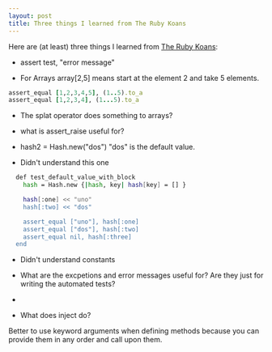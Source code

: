 ```yaml
---
layout: post
title: Three things I learned from The Ruby Koans
---
```


Here are (at least) three things I learned from [The Ruby Koans](http://rubykoans.com/):

- assert test, "error message"

- For Arrays array[2,5] means start at the element 2 and take 5 elements.

```rb
assert_equal [1,2,3,4,5], (1..5).to_a
assert_equal [1,2,3,4], (1...5).to_a
```

- The splat operator does something to arrays?

- what is assert_raise useful for?

- hash2 = Hash.new("dos") "dos" is the default value.

- Didn't understand this one
```sh
  def test_default_value_with_block
    hash = Hash.new {|hash, key| hash[key] = [] }

    hash[:one] << "uno"
    hash[:two] << "dos"

    assert_equal ["uno"], hash[:one]
    assert_equal ["dos"], hash[:two]
    assert_equal nil, hash[:three]
  end
  ```
- Didn't understand constants

- What are the excpetions and error messages useful for? Are they just for writing the automated tests?
- 
- What does inject do?

Better to use keyword arguments when defining methods because you can provide them in any order and call upon them. 
